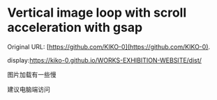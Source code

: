 # Vertical image loop with scroll acceleration with gsap
 Original URL: [https://github.com/KIKO-0](https://github.com/KIKO-0).
 
 display:https://kiko-0.github.io/WORKS-EXHIBITION-WEBSITE/dist/

图片加载有一些慢

建议电脑端访问
